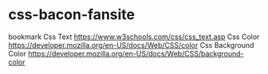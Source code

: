 # css-bacon-fansite
bookmark
Css Text
https://www.w3schools.com/css/css_text.asp
Css Color
https://developer.mozilla.org/en-US/docs/Web/CSS/color
Css Background Color
https://developer.mozilla.org/en-US/docs/Web/CSS/background-color

